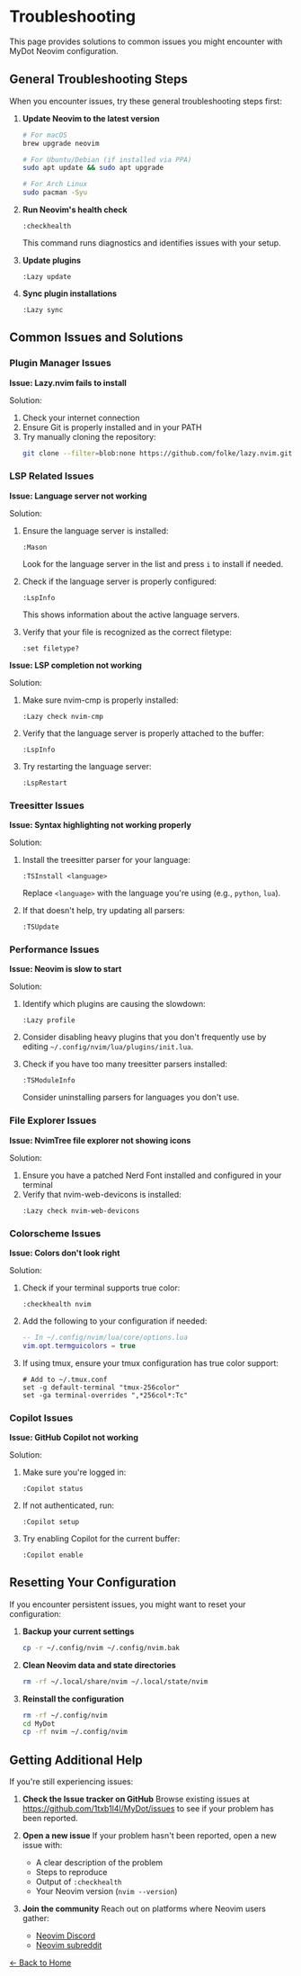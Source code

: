 # Troubleshooting

This page provides solutions to common issues you might encounter with MyDot Neovim configuration.

## General Troubleshooting Steps

When you encounter issues, try these general troubleshooting steps first:

1. **Update Neovim to the latest version**
   ```bash
   # For macOS
   brew upgrade neovim
   
   # For Ubuntu/Debian (if installed via PPA)
   sudo apt update && sudo apt upgrade
   
   # For Arch Linux
   sudo pacman -Syu
   ```

2. **Run Neovim's health check**
   ```
   :checkhealth
   ```
   This command runs diagnostics and identifies issues with your setup.

3. **Update plugins**
   ```
   :Lazy update
   ```

4. **Sync plugin installations**
   ```
   :Lazy sync
   ```

## Common Issues and Solutions

### Plugin Manager Issues

**Issue: Lazy.nvim fails to install**

Solution:
1. Check your internet connection
2. Ensure Git is properly installed and in your PATH
3. Try manually cloning the repository:
   ```bash
   git clone --filter=blob:none https://github.com/folke/lazy.nvim.git --branch=stable ~/.local/share/nvim/lazy/lazy.nvim
   ```

### LSP Related Issues

**Issue: Language server not working**

Solution:
1. Ensure the language server is installed:
   ```
   :Mason
   ```
   Look for the language server in the list and press `i` to install if needed.

2. Check if the language server is properly configured:
   ```
   :LspInfo
   ```
   This shows information about the active language servers.

3. Verify that your file is recognized as the correct filetype:
   ```
   :set filetype?
   ```

**Issue: LSP completion not working**

Solution:
1. Make sure nvim-cmp is properly installed:
   ```
   :Lazy check nvim-cmp
   ```

2. Verify that the language server is properly attached to the buffer:
   ```
   :LspInfo
   ```

3. Try restarting the language server:
   ```
   :LspRestart
   ```

### Treesitter Issues

**Issue: Syntax highlighting not working properly**

Solution:
1. Install the treesitter parser for your language:
   ```
   :TSInstall <language>
   ```
   Replace `<language>` with the language you're using (e.g., `python`, `lua`).

2. If that doesn't help, try updating all parsers:
   ```
   :TSUpdate
   ```

### Performance Issues

**Issue: Neovim is slow to start**

Solution:
1. Identify which plugins are causing the slowdown:
   ```
   :Lazy profile
   ```

2. Consider disabling heavy plugins that you don't frequently use by editing `~/.config/nvim/lua/plugins/init.lua`.

3. Check if you have too many treesitter parsers installed:
   ```
   :TSModuleInfo
   ```
   Consider uninstalling parsers for languages you don't use.

### File Explorer Issues

**Issue: NvimTree file explorer not showing icons**

Solution:
1. Ensure you have a patched Nerd Font installed and configured in your terminal
2. Verify that nvim-web-devicons is installed:
   ```
   :Lazy check nvim-web-devicons
   ```

### Colorscheme Issues

**Issue: Colors don't look right**

Solution:
1. Check if your terminal supports true color:
   ```
   :checkhealth nvim
   ```

2. Add the following to your configuration if needed:
   ```lua
   -- In ~/.config/nvim/lua/core/options.lua
   vim.opt.termguicolors = true
   ```

3. If using tmux, ensure your tmux configuration has true color support:
   ```
   # Add to ~/.tmux.conf
   set -g default-terminal "tmux-256color"
   set -ga terminal-overrides ",*256col*:Tc"
   ```

### Copilot Issues

**Issue: GitHub Copilot not working**

Solution:
1. Make sure you're logged in:
   ```
   :Copilot status
   ```

2. If not authenticated, run:
   ```
   :Copilot setup
   ```

3. Try enabling Copilot for the current buffer:
   ```
   :Copilot enable
   ```

## Resetting Your Configuration

If you encounter persistent issues, you might want to reset your configuration:

1. **Backup your current settings**
   ```bash
   cp -r ~/.config/nvim ~/.config/nvim.bak
   ```

2. **Clean Neovim data and state directories**
   ```bash
   rm -rf ~/.local/share/nvim ~/.local/state/nvim
   ```

3. **Reinstall the configuration**
   ```bash
   rm -rf ~/.config/nvim
   cd MyDot
   cp -rf nvim ~/.config/nvim
   ```

## Getting Additional Help

If you're still experiencing issues:

1. **Check the Issue tracker on GitHub**
   Browse existing issues at https://github.com/1txb1l4l/MyDot/issues to see if your problem has been reported.

2. **Open a new issue**
   If your problem hasn't been reported, open a new issue with:
   - A clear description of the problem
   - Steps to reproduce
   - Output of `:checkhealth`
   - Your Neovim version (`nvim --version`)

3. **Join the community**
   Reach out on platforms where Neovim users gather:
   - [Neovim Discord](https://discord.gg/neovim)
   - [Neovim subreddit](https://www.reddit.com/r/neovim/)

[← Back to Home](index.html)
